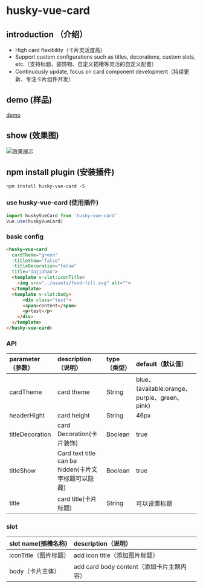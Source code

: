 # husky-vue-card

## introduction （介绍）

* High card flexibility（卡片灵活度高）
* Support custom configurations such as titles, decorations, custom slots, etc.（支持标题、装饰物、自定义插槽等灵活的自定义配置）
* Continuously update, focus on card component development（持续更新、专注卡片组件开发）

## demo (样品) 
  [demo](https://huskyareyouscared.github.io/husky-vue-card/dist/index.html)

## show (效果图)
  ![效果展示](https://huskyareyouscared.github.io/husky-vue-card/src/assets/demo.png)

## npm install plugin (安装插件)
```
npm install husky-vue-card -S
```
### use husky-vue-card (使用插件)
```javascript
import huskyVueCard from 'husky-vue-card'
Vue.use(huskyVueCard)
```

### basic config
```html
<husky-vue-card 
  cardTheme="green" 
  :titleShow="false" 
  :titleDecoration="false" 
  title="dajiahao">
  <template v-slot:iconTitle>
    <img src="../assets/fund-fill.svg" alt="">
  </template>
  <template v-slot:body>
      <div class="test">
      <span>content</span>
      <p>test</p>
    </div>
  </template>
</husky-vue-card>
```

### API
| parameter（参数） | description（说明） | type（类型） | default（默认值） |
| :- | :- | :- | :- |
| cardTheme | card theme | String | blue、(available:orange、purple、green、pink) |
| headerHight | card height | String | 46px |
| titleDecoration | card Decoration(卡片装饰) | Boolean | true |
| titleShow | Card text title can be hidden(卡片文字标题可以隐藏) | Boolean | true |
| title | card title(卡片标题) | String | 可以设置标题 |

### slot
| slot name(插槽名称) | description（说明） |
| :- | :- |
| iconTitle（图片标题） |  add icon title（添加图片标题） |
| body（卡片主体） | add card body content（添加卡片主题内容） |